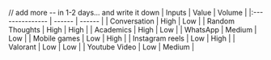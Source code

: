 // add more -- in 1-2 days... and write it down
| Inputs          | Value  | Volume |
|:--------------- | ------ | ------ |
| Conversation    | High   | Low    |
| Random Thoughts | High   | High   |
| Academics       | High   | Low    |
| WhatsApp        | Medium | Low    |
| Mobile games    | Low    | High   |
| Instagram reels | Low    | High   |
| Valorant        | Low    | Low    |
| Youtube Video   | Low    | Medium       |
